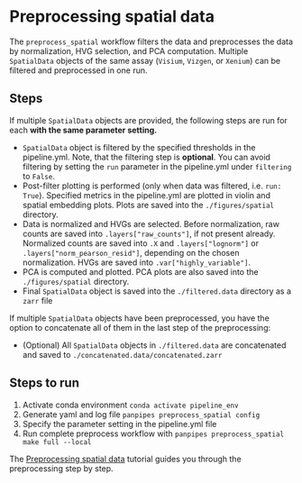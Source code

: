 # Preprocessing spatial data

The `preprocess_spatial` workflow filters the data and preprocesses the data by normalization, HVG selection, and PCA computation. Multiple `SpatialData` objects of the same assay (`Visium`, `Vizgen`, or `Xenium`) can be filtered and preprocessed in one run.

## Steps

If multiple `SpatialData` objects are provided, the following steps are run for each **with the same parameter setting.**

- `SpatialData` object is filtered by the specified thresholds in the pipeline.yml.  Note, that the filtering step is **optional**. You can avoid filtering by setting the `run` parameter in the pipeline.yml under `filtering` to `False`.
- Post-filter plotting is performed (only when data was filtered, i.e. `run: True`). Specified metrics in the pipeline.yml are plotted in violin and spatial embedding plots. Plots are saved into the `./figures/spatial` directory.
- Data is normalized  and HVGs are selected.
  Before normalization, raw counts are saved into `.layers["raw_counts"]`, if not present already. Normalized counts are saved into `.X` and `.layers["lognorm"]` or `.layers["norm_pearson_resid"]`, depending on the chosen normalization. HVGs are saved into `.var["highly_variable"]`.
- PCA is computed and plotted. PCA plots are also saved into the `./figures/spatial` directory.
- Final `SpatialData` object is saved into the `./filtered.data` directory as a `zarr` file

If multiple `SpatialData` objects have been preprocessed, you have the option to concatenate all of them in the last step of the preprocessing: 

- (Optional) All `SpatialData` objects in `./filtered.data` are concatenated and saved to `./concatenated.data/concatenated.zarr`

## Steps to run

1. Activate conda environment `conda activate pipeline_env`
2. Generate yaml and log file `panpipes preprocess_spatial config`
3. Specify the parameter setting in the pipeline.yml file
4. Run complete preprocess workflow with `panpipes preprocess_spatial make full --local`

The [Preprocessing spatial data](https://panpipes-tutorials.readthedocs.io/en/latest/preprocess_spatial_data/preprocess_spatial_data_with_panpipes.html) tutorial guides you through the preprocessing step by step.
